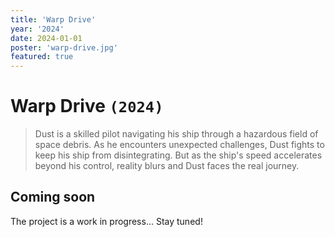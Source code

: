 ```yaml
---
title: 'Warp Drive'
year: '2024'
date: 2024-01-01
poster: 'warp-drive.jpg'
featured: true
---
```


# Warp Drive `(2024)`

> Dust is a skilled pilot navigating his ship through a hazardous field of space
> debris. As he encounters unexpected challenges, Dust fights to keep his ship
> from disintegrating. But as the ship's speed accelerates beyond his control,
> reality blurs and Dust faces the real journey.

## Coming soon

The project is a work in progress... Stay tuned!
